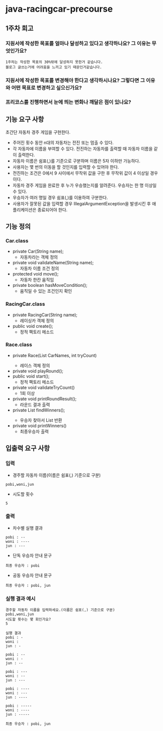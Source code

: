 # java-racingcar-precourse

## 1주차 회고

### 지원서에 작성한 목표를 얼마나 달성하고 있다고 생각하나요? 그 이유는 무엇인가요?

~~~
1주차는 작성한 목표의 30%밖에 달성하지 못한거 같습니다.
블로그 글쓰는거에 어려움을 느끼고 있기 때문인거같습니다.
~~~

### 지원서에 작성한 목표를 변경해야 한다고 생각하시나요? 그렇다면 그 이유와 어떤 목표로 변경하고 싶으신가요?

### 프리코스를 진행하면서 눈에 띄는 변화나 깨달은 점이 있나요?

## 기능 요구 사항

초간단 자동차 경주 게임을 구현한다.

* 주어진 횟수 동안 n대의 자동차는 전진 또는 멈출 수 있다.
* 각 자동차에 이름을 부여할 수 있다. 전진하는 자동차를 출력할 때 자동차 이름을 같이 출력한다.
* 자동차 이름은 쉼표(,)를 기준으로 구분하며 이름은 5자 이하만 가능하다.
* 사용자는 몇 번의 이동을 할 것인지를 입력할 수 있어야 한다.
* 전진하는 조건은 0에서 9 사이에서 무작위 값을 구한 후 무작위 값이 4 이상일 경우이다.
* 자동차 경주 게임을 완료한 후 누가 우승했는지를 알려준다. 우승자는 한 명 이상일 수 있다.
* 우승자가 여러 명일 경우 쉼표(,)를 이용하여 구분한다.
* 사용자가 잘못된 값을 입력할 경우 IllegalArgumentException을 발생시킨 후 애플리케이션은 종료되어야 한다.

## 기능 정의

### Car.class

- private Car(String name);
    - 자동차라는 객체 정의
- private void validateName(String name);
    - 자동차 이름 조건 정의
- protected void move();
    - 자동차 한칸 움직임
- private boolean hasMoveCondition();
    - 움직일 수 있는 조건인지 확인

### RacingCar.class

- private RacingCar(String name);
    - 레이싱카 객체 정의
- public void create();
    - 정적 팩토리 메소드

### Race.class

- private Race(List<String> CarNames, int tryCount)
    - 레이스 객체 정의
- private void playRound();
- public void start();
    - 정적 팩토리 메소드
- private void validateTryCount()
    - 1회 이상
- private void printRoundResult();
    - 라운드 결과 출력
- private List<String> findWinners();
    - 우승자 찾아서 List 반환
- private void printWinners()
    - 최종우승자 출력

## 입출력 요구 사항

### 입력

- 경주할 자동차 이름(이름은 쉼표(,) 기준으로 구분)

```
pobi,woni,jun
```

- 시도할 횟수

```
5
```

### 출력

- 차수별 실행 결과

```
pobi : --
woni : ----
jun : ---
```

- 단독 우승자 안내 문구

```
최종 우승자 : pobi
```

- 공동 우승자 안내 문구

```
최종 우승자 : pobi, jun
```

### 실행 결과 예시

```
경주할 자동차 이름을 입력하세요.(이름은 쉼표(,) 기준으로 구분)
pobi,woni,jun
시도할 횟수는 몇 회인가요?
5

실행 결과
pobi : -
woni : 
jun : -

pobi : --
woni : -
jun : --

pobi : ---
woni : --
jun : ---

pobi : ----
woni : ---
jun : ----

pobi : -----
woni : ----
jun : -----

최종 우승자 : pobi, jun
```
